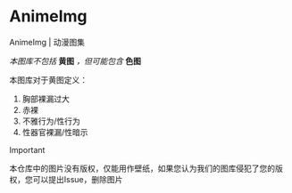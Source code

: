 # AnimeImg
AnimeImg | 动漫图集

*本图库不包括* **黄图** *，但可能包含* **色图**

本图库对于黄图定义：
1. 胸部裸漏过大
2. 赤裸
3. 不雅行为/性行为
4. 性器官裸漏/性暗示

> [!IMPORTANT]
> 本仓库中的图片没有版权，仅能用作壁纸，如果您认为我们的图库侵犯了您的版权，您可以提出Issue，删除图片
